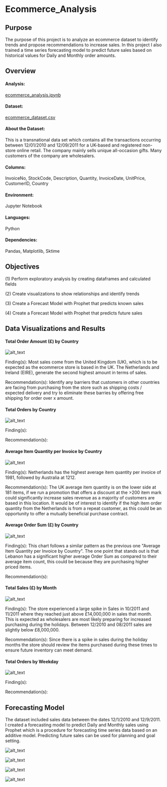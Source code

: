 # Ecommerce_Analysis
## Purpose
The purpose of this project is to analyze an ecommerce dataset to identify trends and propose recommendations to increase sales. In this project I also trained a time series forecasting model to predict future sales based on historical values for Daily and Monthly order amounts.

## Overview

#### Analysis:
[ecommerce_analysis.ipynb](https://github.com/ilianaportugal/Ecommerce_Analysis/blob/main/ecommerce_analysis.ipynb)

#### Dataset:
[ecommerce_dataset.csv](https://github.com/ilianaportugal/Ecommerce_Analysis/blob/main/DataSource/ecommerce_dataset.csv)

#### About the Dataset: 
This is a transnational data set which contains all the transactions occurring between 12/01/2010 and 12/09/2011 for a UK-based and registered non-store online retail. The company mainly sells unique all-occasion gifts. Many customers of the company are wholesalers.

#### Columns:
InvoiceNo, StockCode, Description, Quantity, InvoiceDate, UnitPrice, CustomerID, Country

#### Environment:
Jupyter Notebook

#### Languages:
Python

#### Dependencies:
Pandas, Matplotlib, Sktime

## Objectives
(1) Perform exploratory analysis by creating dataframes and calculated fields

(2) Create visualizations to show relationships and identify trends

(3) Create a Forecast Model with Prophet that predicts known sales

(4) Create a Forecast Model with Prophet that predicts future sales 

## Data Visualizations and Results
#### Total Order Amount (£) by Country
![alt_text](https://github.com/ilianaportugal/Ecommerce_Analysis/blob/main/Images/Total_OrderAmount_by_Country.png)

Finding(s): Most sales come from the United Kingdom (UK), which is to be expected as the ecommerce store is based in the UK. The Netherlands and Ireland (EIRE), generate the second highest amount in terms of sales.

Recommendation(s): Identify any barriers that customers in other countries are facing from purchasing from the store such as shipping costs / expected delivery and try to eliminate these barries by offering free shipping for order over x amount. 

#### Total Orders by Country
![alt_text](https://github.com/ilianaportugal/Ecommerce_Analysis/blob/main/Images/Total_Orders_by_Country.png)

Finding(s):

Recommendation(s):

#### Average Item Quantity per Invoice by Country
![alt_text](https://github.com/ilianaportugal/Ecommerce_Analysis/blob/main/Images/Average_Item_Quantity_by_Country.png)

Finding(s): Netherlands has the highest average item quantity per invoice of 1981, followed by Australia at 1212.

Recommendation(s): The UK average item quantity is on the lower side at 181 items, if we run a promotion that offers a discount at the >200 item mark could significantly increase sales revenue as a majority of customers are based in this location. It would be of interest to identify if the high item order quantity from the Netherlands is from a repeat customer, as this could be an opportunity to offer a mutually beneficial purchase contract. 

#### Average Order Sum (£) by Country
![alt_text](https://github.com/ilianaportugal/Ecommerce_Analysis/blob/main/Images/Average_Order_Sum_by_Country.png)

Finding(s): This chart follows a similar pattern as the previous one "Average Item Quantity per Invoice by Country". The one point that stands out is that Lebanon has a significant higher average Order Sum as compared to their average item count, this could be because they are purchasing higher priced items. 

Recommendation(s):

#### Total Sales (£) by Month
![alt_text](https://github.com/ilianaportugal/Ecommerce_Analysis/blob/main/Images/Total_Sales_by_Month.png)

Finding(s): The store experienced a large spike in Sales in 10/2011 and 11/2011 where they reached just above £14,000,000 in sales that month. This is expected as wholesalers are most likely preparing for increased purchasing during the holidays. Between 12/2010 and 08/2011 sales are slightly below £8,000,000.

Recommendation(s): Since there is a spike in sales during the holiday months the store should review the items purchased during these times to ensure future inventory can meet demand.

#### Total Orders by Weekday
![alt_text](https://github.com/ilianaportugal/Ecommerce_Analysis/blob/main/Images/Total_Orders_by_Weekday.png)

Finding(s):

Recommendation(s):

## Forecasting Model
The dataset included sales data between the dates 12/1/2010 and 12/9/2011. I created a forecasting model to predict Daily and Monthly sales using Prophet which is a procedure for forecasting time series data based on an additive model. Predicting future sales can be used for planning and goal setting.

![alt_text](https://github.com/ilianaportugal/Ecommerce_Analysis/blob/main/Images/Actual_and_Predicted_Daily_OrderAmount.png)

![alt_text](https://github.com/ilianaportugal/Ecommerce_Analysis/blob/main/Images/Actual_and_Predicted_Monthly_OrderAmount.png)

![alt_text](https://github.com/ilianaportugal/Ecommerce_Analysis/blob/main/Images/Daily_OrderAmount_Forecast.png)

![alt_text](https://github.com/ilianaportugal/Ecommerce_Analysis/blob/main/Images/Monthly_OrderAmount_Forecast.png)

